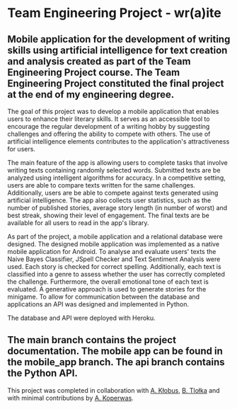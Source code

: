 # Team Engineering Project - wr(a)ite
Mobile application for the development of writing skills using artificial intelligence for text creation and analysis created as part of the Team Engineering Project course. The Team Engineering Project constituted the final project at the end of my engineering degree.
-
The goal of this project was to develop a mobile application that enables users to enhance their literary skills.
It serves as an accessible tool to encourage the regular development of a writing hobby by suggesting challenges and offering the ability to compete with others. 
The use of artificial intelligence elements contributes to the application's attractiveness for users.

The main feature of the app is allowing users to complete tasks that involve writing texts containing randomly selected words. 
Submitted texts are be analyzed using intelligent algorithms for accuracy. 
In a competitive setting, users are able to compare texts written for the same challenges.
Additionally, users are be able to compete against texts generated using artificial intelligence. 
The app also collects user statistics, such as the number of published stories, average story length (in number of worst) and best streak, showing their level of engagement.
The final texts are be available for all users to read in the app's library.

As part of the project, a mobile application and a relational database were designed. The designed mobile application was implemented as a native mobile application for Android.
To analyse and evaluate users' texts the Naive Bayes Classifier, JSpell Checker and Text Sentiment Analysis were used. 
Each story is checked for correct spelling. Additionally, each text is classified into a genre to assess whether the user has correctly completed the challenge. Furthermore, the overall emotional tone of each text is evaluated.
A generative approach is used to generate stories for the minigame.
To allow for communication between the database and applications an API was designed and implemented in Python.

The database and API were deployed with Heroku.

The main branch contains the project documentation. The mobile app can be found in the mobile_app branch. The api branch contains the Python API.
-
This project was completed in collaboration with [A. Kłobus](https://github.com/AgnieszkaKlobus12), [B. Tlołka](https://github.com/Boguslawa-Tlolka) and with minimal contributions by [A. Koperwas](https://github.com/olakoperwas).
